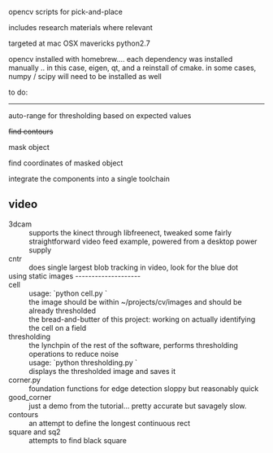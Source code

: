 opencv scripts for pick-and-place

includes research materials where relevant

targeted at mac OSX mavericks python2.7

opencv installed with homebrew.... each dependency was installed manually .. in this case, eigen, qt, and  a reinstall of cmake.  in some cases, numpy / scipy will need to be installed as well

to do:
___________________

auto-range for thresholding based on expected values

~~find contours~~

mask object

find  coordinates of masked object

integrate the components into a single toolchain


video
--------------------
<dl>
<dt>3dcam</dt>
<dd>supports the kinect through libfreenect, tweaked some fairly straightforward video feed example, powered from a desktop power supply</dd>
<dt>cntr</dt>
<dd>does single largest blob tracking in video, look for the blue dot </dd>
using static images
--------------------
<dt> cell</dt>
<dd>usage: `python cell.py <image.jpg>`</dd>
<dd>the image should be within ~/projects/cv/images and should be already thresholded</dd>
<dd>the bread-and-butter of this project: working on actually identifying the cell on a field</dd>
<dt>thresholding</dt>
<dd>the lynchpin of the rest of the software, performs thresholding operations to reduce noise</dd>
<dd>usage: `python thresholding.py <img.jpg>` </dd>
<dd>displays the thresholded image and saves it</dd>
<dt>corner.py</dt>
<dd>foundation functions for edge detection sloppy but reasonably quick</dd>
<dt>good_corner</dt>
<dd>just a demo from the tutorial... pretty accurate but savagely slow.</dd>
<dt>contours</dt>
<dd>an attempt to define the longest continuous rect</dd>
<dt>square and sq2</dt>
<dd>attempts to find black square</dd>